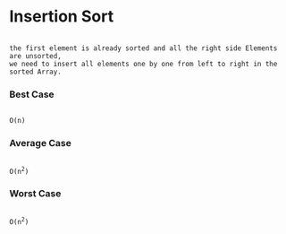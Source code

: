# Insertion Sort
<pre><code>
the first element is already sorted and all the right side Elements are unsorted,
we need to insert all elements one by one from left to right in the sorted Array.
</code></pre>

### Best Case
<pre><code>
O(n)
</code></pre>

### Average Case
<pre><code>
O(n<sup>2</sup>)
</code></pre>

### Worst Case
<pre><code>
O(n<sup>2</sup>)
</code></pre>
